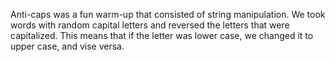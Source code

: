 Anti-caps was a fun warm-up that consisted of string manipulation. We took words with random capital letters and reversed the letters that were capitalized. This means that if the letter was lower case, we changed it to upper case, and vise versa.
